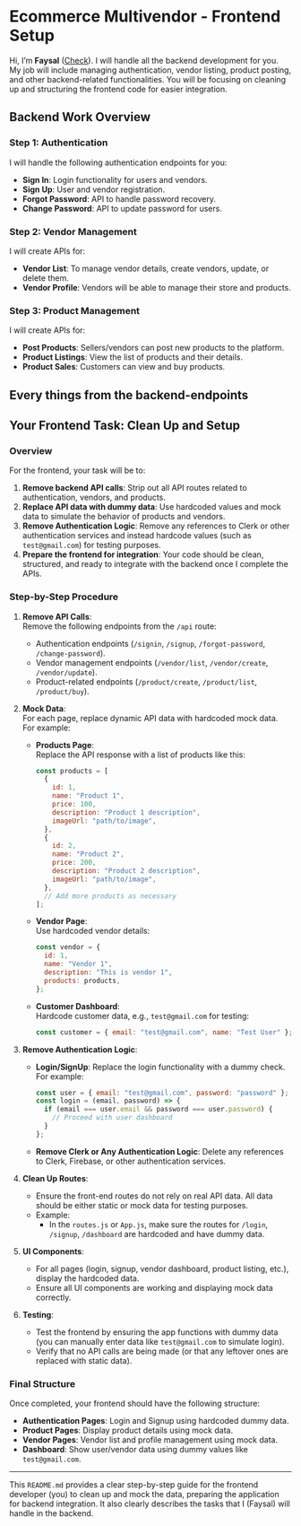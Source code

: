 # Ecommerce Multivendor - Frontend Setup

Hi, I’m **Faysal** ([Check](https://www.linkedin.com/in/faysaldev/)). I will handle all the backend development for you. My job will include managing authentication, vendor listing, product posting, and other backend-related functionalities. You will be focusing on cleaning up and structuring the frontend code for easier integration.

## Backend Work Overview

### Step 1: Authentication

I will handle the following authentication endpoints for you:

- **Sign In**: Login functionality for users and vendors.
- **Sign Up**: User and vendor registration.
- **Forgot Password**: API to handle password recovery.
- **Change Password**: API to update password for users.

### Step 2: Vendor Management

I will create APIs for:

- **Vendor List**: To manage vendor details, create vendors, update, or delete them.
- **Vendor Profile**: Vendors will be able to manage their store and products.

### Step 3: Product Management

I will create APIs for:

- **Post Products**: Sellers/vendors can post new products to the platform.
- **Product Listings**: View the list of products and their details.
- **Product Sales**: Customers can view and buy products.

## Every things from the backend-endpoints

## Your Frontend Task: Clean Up and Setup

### Overview

For the frontend, your task will be to:

1. **Remove backend API calls**: Strip out all API routes related to authentication, vendors, and products.
2. **Replace API data with dummy data**: Use hardcoded values and mock data to simulate the behavior of products and vendors.
3. **Remove Authentication Logic**: Remove any references to Clerk or other authentication services and instead hardcode values (such as `test@gmail.com`) for testing purposes.
4. **Prepare the frontend for integration**: Your code should be clean, structured, and ready to integrate with the backend once I complete the APIs.

### Step-by-Step Procedure

1. **Remove API Calls**:  
   Remove the following endpoints from the `/api` route:

   - Authentication endpoints (`/signin`, `/signup`, `/forgot-password`, `/change-password`).
   - Vendor management endpoints (`/vendor/list`, `/vendor/create`, `/vendor/update`).
   - Product-related endpoints (`/product/create`, `/product/list`, `/product/buy`).

2. **Mock Data**:  
   For each page, replace dynamic API data with hardcoded mock data. For example:

   - **Products Page**:  
     Replace the API response with a list of products like this:
     ```javascript
     const products = [
       {
         id: 1,
         name: "Product 1",
         price: 100,
         description: "Product 1 description",
         imageUrl: "path/to/image",
       },
       {
         id: 2,
         name: "Product 2",
         price: 200,
         description: "Product 2 description",
         imageUrl: "path/to/image",
       },
       // Add more products as necessary
     ];
     ```
   - **Vendor Page**:  
     Use hardcoded vendor details:
     ```javascript
     const vendor = {
       id: 1,
       name: "Vendor 1",
       description: "This is vendor 1",
       products: products,
     };
     ```
   - **Customer Dashboard**:  
     Hardcode customer data, e.g., `test@gmail.com` for testing:
     ```javascript
     const customer = { email: "test@gmail.com", name: "Test User" };
     ```

3. **Remove Authentication Logic**:

   - **Login/SignUp**: Replace the login functionality with a dummy check.
     For example:
     ```javascript
     const user = { email: "test@gmail.com", password: "password" };
     const login = (email, password) => {
       if (email === user.email && password === user.password) {
         // Proceed with user dashboard
       }
     };
     ```
   - **Remove Clerk or Any Authentication Logic**: Delete any references to Clerk, Firebase, or other authentication services.

4. **Clean Up Routes**:

   - Ensure the front-end routes do not rely on real API data. All data should be either static or mock data for testing purposes.
   - Example:
     - In the `routes.js` or `App.js`, make sure the routes for `/login`, `/signup`, `/dashboard` are hardcoded and have dummy data.

5. **UI Components**:

   - For all pages (login, signup, vendor dashboard, product listing, etc.), display the hardcoded data.
   - Ensure all UI components are working and displaying mock data correctly.

6. **Testing**:
   - Test the frontend by ensuring the app functions with dummy data (you can manually enter data like `test@gmail.com` to simulate login).
   - Verify that no API calls are being made (or that any leftover ones are replaced with static data).

### Final Structure

Once completed, your frontend should have the following structure:

- **Authentication Pages**: Login and Signup using hardcoded dummy data.
- **Product Pages**: Display product details using mock data.
- **Vendor Pages**: Vendor list and profile management using mock data.
- **Dashboard**: Show user/vendor data using dummy values like `test@gmail.com`.

---

This `README.md` provides a clear step-by-step guide for the frontend developer (you) to clean up and mock the data, preparing the application for backend integration. It also clearly describes the tasks that I (Faysal) will handle in the backend.
